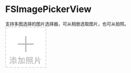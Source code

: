 # FSImagePickerView
支持多图选择的图片选择器，可从相册选取图片，也可从拍照。
![image](https://github.com/FsThatOne/FSImagePickerView/blob/master/FSImagePickerView/Images/addImage.png)
